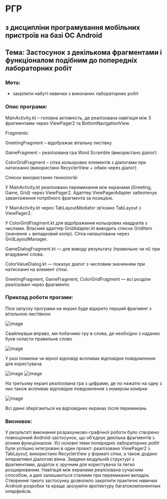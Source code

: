 # РГР

## з дисципліни програмування мобільних пристроїв на базі ОС Android
## Тема: Застосунок з декількома фрагментами і функціоналом подібним до попередніх лабораторних робіт

### Мета:
- закріпити набуті навички з виконаних лабораторних робіт
  
### Опис програми:
MainActivity.kt – головна активність, де реалізована навігація між 3 фрагментами через ViewPager2 та BottomNavigationView.

Fragments:

GreetingFragment – відображає вітальну листівку

GameFragment – реалізована гра Word Scramble (використано діалог)

ColorGridFragment – сітка кольорових елементів з діалогами при натисканні (використано RecyclerView + обмін через діалог)


Список використаних технологій:

У MainActivity.kt реалізовано перемикання між екранами (Greeting, Game, Grid) через ViewPager2.
Адаптер ViewPagerAdapter забезпечує завантаження потрібного фрагмента за позицією.

У MainActivity.kt через TabLayoutMediator зв’язано TabLayout з ViewPager2.

У ColorGridFragment.kt для відображення кольорових квадратів з числами.
Власний адаптер GridAdapter.kt виводить список GridItem (значення + випадковий колір).
Сітка налаштована через GridLayoutManager.

GameDialogFragment.kt — для виводу результату (правильно чи ні) при вгадуванні слова.

ColorValueDialog.kt — показує діалог з числовим значенням при натисканні на елемент сітки.

GreetingFragment, GameFragment, ColorGridFragment — всі розділи реалізовані через фрагменти.

### Приклад роботи прогами:

Піся запуску програми на екрані буде відкрито перший фрагмент з вітальною листівкою

![image](https://github.com/user-attachments/assets/673ad879-b10e-42a5-992a-7cadaff51765)

Свайпнувши вправо, ми побачимо гру в слова, де необхідно з наданих букв скласти правильне слово

![image](https://github.com/user-attachments/assets/7c681e62-4c1d-495c-a755-cda85f8e7eb3)

У разі помилки чи вірної відповіді вспливає відповідне повідомлення для користувача

![image](https://github.com/user-attachments/assets/37f15cc3-646f-40b9-818a-05244028d058)
![image](https://github.com/user-attachments/assets/8d581334-739e-4a2d-a0f6-68eb6ee80dd7)

На третьому екрані реалізована гра з цифрами, де по нажатю на одну з них також вспливає відповідне повідомлення з номером комірки

![image](https://github.com/user-attachments/assets/6a33be6a-219f-4cb4-84d0-1a944a4861c9)

Всі данні зберігаються на відповідних екранах після перемикань

### Висновок:
У результаті виконання розрахунково-графічної роботи було створено повноцінний Android-застосунок, що об'єднує декілька фрагментів з різним функціоналом. Усі основні теми попередніх лабораторних робіт були успішно інтегровані в один проєкт: реалізовано ViewPager2 з TabLayout, використано RecyclerView у форматі сітки, а також додано інтерактивні діалогові вікна. Завдяки модульній структурі з фрагментами, додаток є зручним для користувача та легко розширюваним. Навігація між екранами реалізована сучасним способом, а дані залишаються сталими при перемиканні вкладок. Створення такого застосунку дозволило закріпити практичні навички Android-розробки та краще зрозуміти архітектуру багатокомпонентних інтерфейсів.
